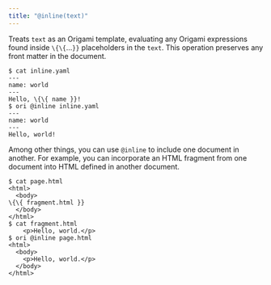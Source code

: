 ```yaml
---
title: "@inline(text)"
---
```


Treats `text` as an Origami template, evaluating any Origami expressions found inside `\{\{`…`}}` placeholders in the `text`. This operation preserves any front matter in the document.

```console
$ cat inline.yaml
---
name: world
---
Hello, \{\{ name }}!
$ ori @inline inline.yaml
---
name: world
---
Hello, world!
```

Among other things, you can use `@inline` to include one document in another. For example, you can incorporate an HTML fragment from one document into HTML defined in another document.

```console
$ cat page.html
<html>
  <body>
\{\{ fragment.html }}
  </body>
</html>
$ cat fragment.html
    <p>Hello, world.</p>
$ ori @inline page.html
<html>
  <body>
    <p>Hello, world.</p>
  </body>
</html>
```
